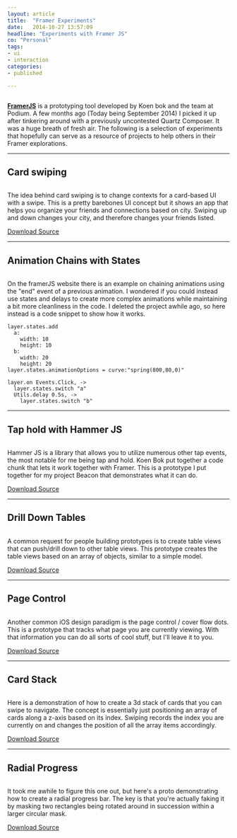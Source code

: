 ```yaml
---
layout: article
title:  "Framer Experiments"
date:   2014-10-27 13:57:09
headline: "Experiments with Framer JS"
co: "Personal"
tags:
- ui
- interaction
categories:
- published

---
```


<figure>
<img class="lazy" data-original="{{edchao.github.io}}/assets/gif_framer.gif" />
</figure>

<!--more-->

[**FramerJS**](http://framerjs.com) is a prototyping tool developed by Koen bok and the team at Podium.  A few months ago (Today being September 2014) I picked it up after tinkering around with a previously uncontested Quartz Composer.  It was a huge breath of fresh air.  The following is a selection of experiments that hopefully can serve as a resource of projects to help others in their Framer explorations.

---

## Card swiping

<figure>
<img class="lazy" data-original="{{edchao.github.io}}/assets/gif_cardfeed.gif" />
</figure>

The idea behind card swiping is to change contexts for a card-based UI with a swipe.  This is a pretty barebones UI concept but it shows an app that helps you organize your friends and connections based on city.  Swiping up and down changes your city, and therefore changes your friends listed.

[Download Source](https://dl.dropboxusercontent.com/u/1916165/edchao_cardfeed.framer.zip)

---

## Animation Chains with States

<figure>
<img class="lazy" data-original="{{edchao.github.io}}/assets/gif_chathead.gif" />
</figure>

On the framerJS website there is an example on chaining animations using the "end" event of a previous animation.  I wondered if you could instead use states and delays to create more complex animations while maintaining a bit more cleanliness in the code.  I deleted the project awhile ago, so here instead is a code snippet to show how it works.

	layer.states.add
	  a:
	    width: 10
	    height: 10
	  b:
	    width: 20
	    height: 20
	layer.states.animationOptions = curve:"spring(800,80,0)"

	layer.on Events.Click, ->
	  layer.states.switch "a"
	  Utils.delay 0.5s, ->
	    layer.states.switch "b"


---

## Tap hold with Hammer JS

<figure>
<img class="lazy" data-original="{{edchao.github.io}}/assets/gif_beacon.gif" />
</figure>

Hammer JS is a library that allows you to utilize numerous other tap events, the most notable for me being tap and hold.  Koen Bok put together a code chunk that lets it work together with Framer.  This is a prototype I put together for my project Beacon that demonstrates what it can do.

[Download Source](https://dl.dropboxusercontent.com/u/1916165/beacon_proto.zip)  

---

## Drill Down Tables

<figure>
<img class="lazy" data-original="{{edchao.github.io}}/assets/gif_multiview.gif" />
</figure>

A common request for people building prototypes is to create table views that can push/drill down to other table views.  This prototype creates the table views based on an array of objects, similar to a simple model.

[Download Source](https://dl.dropboxusercontent.com/u/1916165/edchao_multiview.framer.zip)

---

## Page Control

<figure>
<img class="lazy" data-original="{{edchao.github.io}}/assets/gif_cardtable.gif" />
</figure>

Another common iOS design paradigm is the page control / cover flow dots.  This is a prototype that tracks what page you are currently viewing.  With that information you can do all sorts of cool stuff, but I'll leave it to you.

[Download Source](https://dl.dropboxusercontent.com/u/1916165/edchao_pagecontrol.framer.zip)


---

## Card Stack

<figure>
<img class="lazy" data-original="{{edchao.github.io}}/assets/gif_cardstack.gif" />
</figure>

Here is a demonstration of how to create a 3d stack of cards that you can swipe to navigate.  The concept is essentially just positioning an array of cards along a z-axis based on its index.  Swiping records the index you are currently on and changes the position of all the array items accordingly.

[Download Source](https://dl.dropboxusercontent.com/u/1916165/edchao_cardstack.framer.zip)

---

## Radial Progress

<figure>
<img class="lazy" data-original="{{edchao.github.io}}/assets/gif_radial.gif" />
</figure>

It took me awhile to figure this one out, but here's a proto demonstrating how to create a radial progress bar.  The key is that you're actually faking it by masking two rectangles being rotated around in succession within a larger circular mask.  

[Download Source](https://dl.dropboxusercontent.com/u/1916165/edchao_radial_progress.framer.zip)
